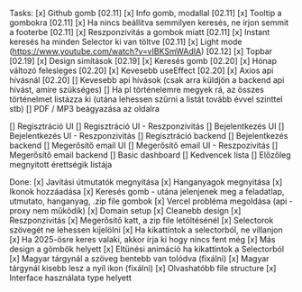 Tasks:
[x] Github gomb [02.11]
[x] Info gomb, modallal [02.11]
[x] Tooltip a gombokra [02.11]
[x] Ha nincs beállítva semmilyen keresés, ne írjon semmit a footerbe [02.11]
[x] Reszponzivitás a gombok miatt [02.11]
[x] Instant keresés ha minden Selector ki van töltve [02.11]
[x] Light mode (https://www.youtube.com/watch?v=vIBKSmWAdIA) [02.12]
[x] Topbar [02.19]
[x] Design simítások [02.19]
[x] Keresés gomb [02.20]
[x] Hónap változó felesleges [02.20]
[x] Kevesebb useEffect [02.20]
[x] Axios api hívásnál [02.20]
[] Kevesebb api hívások (csak arra küldjön a backend api hívást, amire szükséges)
[] Ha pl történelemre megyek rá, az összes történelmet listázza ki (utána lehessen szűrni a listát tovább évvel szinttel stb) 
[] PDF / MP3 beágyazása az oldalra

[] Regisztráció UI
[] Regisztráció UI - Reszponzivitás
[] Bejelentkezés UI
[] Bejelentkezés UI - Reszponzivitás
[] Regisztráció backend
[] Bejelentkezés backend
[] Megerősítő email UI
[] Megerősítő email UI - Reszpozivitás
[] Megerősítő email backend
[] Basic dashboard
[] Kedvencek lista
[] Előzőleg megnyitott érettségik listája

Done:
[x] Javítási útmutatók megnyitása
[x] Hanganyagok megnyitása
[x] Ikonok hozzáadása
[x] Keresés gomb - utána jelenjenek meg a feladatlap, utmutato, hanganyag, .zip file gombok
[x] Vercel probléma megoldása (api - proxy nem működik)
[x] Domain setup
[x] Cleanebb design
[x] Reszponzivitás
[x] Megerősítő katt, a zip file letöltésénél
[x] Selectorok szövegét ne lehessen kijelölni
[x] Ha kikattintok a selectorból, ne villanjon
[x] Ha 2025-ösre keres valaki, akkor írja ki hogy nincs fent még
[x] Más design a gömbök helyett
[x] Eltünési animáció ha kikattintok a Selectorból
[x] Magyar tárgynál a szöveg bentebb van tolódva (fixálni)
[x] Magyar tárgynál kisebb lesz a nyíl ikon (fixálni)
[x] Olvashatóbb file structure
[x] Interface használata type helyett
